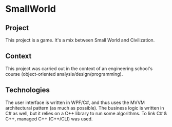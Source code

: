 # SmallWorld

## Project
This project is a game. It's a mix between Small World and Civilization.

## Context
This project was carried out in the context of an engineering school's course (object-oriented analysis/design/programming).

## Technologies

The user interface is written in WPF/C#, and thus uses the MVVM architectural pattern (as much as possible).
The business logic is written in C# as well, but it relies on a C++ library to run some algorithms.
To link C# & C++, managed C++ (C++/CLI) was used.
